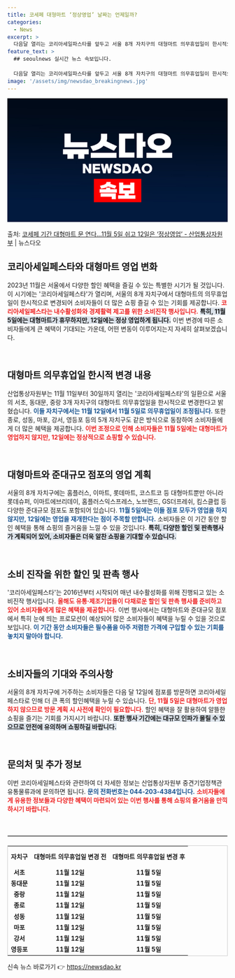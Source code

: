 ```yaml
---
title: 코세페 대형마트 ‘정상영업’ 날짜는 언제일까?
categories:
  - News
excerpt: >
  다음달 열리는 코리아세일파스타를 앞두고 서울 8개 자치구의 대형마트 의무휴업일이 한시적으로 변경된다. 산업통…
feature_text: >
  ## seoulnews 실시간 뉴스 속보입니다.

  다음달 열리는 코리아세일파스타를 앞두고 서울 8개 자치구의 대형마트 의무휴업일이 한시적으로 변경된다. 산업통…
image: '/assets/img/newsdao_breakingnews.jpg'
---
```


![뉴스다오 속보](/assets/img/newsdao_breakingnews.jpg)

<p>출처: <a href="https://newsdao.kr/2326" rel="dofollow">코세페 기간 대형마트 문 연다…11월 5일 쉬고 12일은 ‘정상영업’ - 산업통상자원부</a> | 뉴스다오</p>

<h2 data-ke-size="size26">코리아세일페스타와 대형마트 영업 변화</h2>

<p data-ke-size="size16">2023년 11월은 서울에서 다양한 할인 혜택을 즐길 수 있는 특별한 시기가 될 것입니다. 이 시기에는 '코리아세일페스타'가 열리며, 서울의 8개 자치구에서 대형마트의 의무휴업일이 한시적으로 변경되어 소비자들이 더 많은 쇼핑 즐길 수 있는 기회를 제공합니다. <b><span style="color: #ee2323;">코리아세일페스타는 내수활성화와 경제활력 제고를 위한 소비진작 행사입니다.</span></b> <b><span style="background-color: #21538527;">특히, 11월 5일에는 대형마트가 휴무하지만, 12일에는 정상 영업하게 됩니다.</span></b> 이번 변경에 따른 소비자들에게 큰 혜택이 기대되는 가운데, 어떤 변동이 이루어지는지 자세히 살펴보겠습니다.</p>

<p data-ke-size="size16">&nbsp;</p>

<h2 data-ke-size="size26">대형마트 의무휴업일 한시적 변경 내용</h2>

<p data-ke-size="size16">산업통상자원부는 11월 11일부터 30일까지 열리는 '코리아세일페스타'의 일환으로 서울의 서초, 동대문, 중랑 3개 자치구의 대형마트 의무휴업일을 한시적으로 변경한다고 밝혔습니다. <b><span style="color: #1a5490;">이들 자치구에서는 11월 12일에서 11월 5일로 의무휴업일이 조정됩니다.</span></b>  또한 종로, 성동, 마포, 강서, 영등포 등의 5개 자치구도 같은 방식으로 동참하여 소비자들에게 더 많은 혜택을 제공합니다. <b><span style="color: #ee2323;">이번 조정으로 인해 소비자들은 11월 5일에는 대형마트가 영업하지 않지만, 12일에는 정상적으로 쇼핑할 수 있습니다.</span></b></p>

<p data-ke-size="size16">&nbsp;</p>

<h2 data-ke-size="size26">대형마트와 준대규모 점포의 영업 계획</h2>

<p data-ke-size="size16">서울의 8개 자치구에는 홈플러스, 이마트, 롯데마트, 코스트코 등 대형마트뿐만 아니라 롯데슈퍼, 이마트에브리데이, 홈플러스익스프레스, 노브랜드, GS더프레쉬, 킴스클럽 등 다양한 준대규모 점포도 포함되어 있습니다. <b><span style="color: #1a5490;">11월 5일에는 이들 점포 모두가 영업을 하지 않지만, 12일에는 영업을 재개한다는 점이 주목할 만합니다.</span></b> 소비자들은 이 기간 동안 할인 혜택을 통해 쇼핑의 즐거움을 느낄 수 있을 것입니다. <b><span style="background-color: #21538527;">특히, 다양한 할인 및 판촉행사가 계획되어 있어, 소비자들은 더욱 알찬 쇼핑을 기대할 수 있습니다.</span></b></p>

<p data-ke-size="size16">&nbsp;</p>

<h2 data-ke-size="size26">소비 진작을 위한 할인 및 판촉 행사</h2>

<p data-ke-size="size16">'코리아세일페스타'는 2016년부터 시작되어 매년 내수활성화를 위해 진행되고 있는 소비진작 행사입니다. <b><span style="color: #ee2323;">올해도 유통·제조기업들이 다채로운 할인 및 판촉 행사를 준비하고 있어 소비자들에게 많은 혜택을 제공합니다.</span></b> 이번 행사에서는 대형마트와 준대규모 점포에서 특히 눈에 띄는 프로모션이 예상되어 많은 소비자들이 혜택을 누릴 수 있을 것으로 보입니다. <b><span style="color: #1a5490;">이 기간 동안 소비자들은 필수품을 아주 저렴한 가격에 구입할 수 있는 기회를 놓치지 말아야 합니다.</span></b></p>

<p data-ke-size="size16">&nbsp;</p>

<h2 data-ke-size="size26">소비자들의 기대와 주의사항</h2>

<p data-ke-size="size16">서울의 8개 자치구에 거주하는 소비자들은 다음 달 12일에 점포를 방문하면 코리아세일페스타로 인해 더 큰 폭의 할인혜택을 누릴 수 있습니다. <b><span style="color: #ee2323;">단, 11월 5일은 대형마트가 영업하지 않으므로 방문 계획 시 사전에 확인이 필요합니다.</span></b> 할인 혜택을 잘 활용하여 알뜰한 쇼핑을 즐기는 기회를 가지시기 바랍니다. <b><span style="background-color: #21538527;">또한 행사 기간에는 대규모 인파가 몰릴 수 있으므로 안전에 유의하며 쇼핑하길 바랍니다.</span></b></p>

<p data-ke-size="size16">&nbsp;</p>

<h2 data-ke-size="size26">문의처 및 추가 정보</h2>

<p data-ke-size="size16">이번 코리아세일페스타와 관련하여 더 자세한 정보는 산업통상자원부 중견기업정책관 유통물류과에 문의하면 됩니다. <b><span style="color: #1a5490;">문의 전화번호는 044-203-4384입니다.</span></b> <b><span style="color: #ee2323;">소비자들에게 유용한 정보들과 다양한 혜택이 마련되어 있는 이번 행사를 통해 쇼핑의 즐거움을 만끽하시기 바랍니다.</span></b></p>

<p data-ke-size="size16">&nbsp;</p>

<hr style="border: 1px solid #ccc; margin: 20px 0;">

<table style="width: 100%; border: 1px solid #ccc; border-collapse: collapse;">
    <tr>
        <th style="text-align: center; height: 40px;"><b>자치구</b></th>
        <th style="text-align: center; height: 40px;"><b>대형마트 의무휴업일 변경 전</b></th>
        <th style="text-align: center; height: 40px;"><b>대형마트 의무휴업일 변경 후</b></th>
    </tr>
    <tr>
        <td style="text-align: center; height: 17px;"><b>서초</b></td>
        <td style="text-align: center; height: 17px;"><b>11월 12일</b></td>
        <td style="text-align: center; height: 17px;"><b>11월 5일</b></td>
    </tr>
    <tr>
        <td style="text-align: center; height: 17px;"><b>동대문</b></td>
        <td style="text-align: center; height: 17px;"><b>11월 12일</b></td>
        <td style="text-align: center; height: 17px;"><b>11월 5일</b></td>
    </tr>
    <tr>
        <td style="text-align: center; height: 17px;"><b>중랑</b></td>
        <td style="text-align: center; height: 17px;"><b>11월 12일</b></td>
        <td style="text-align: center; height: 17px;"><b>11월 5일</b></td>
    </tr>
    <tr>
        <td style="text-align: center; height: 17px;"><b>종로</b></td>
        <td style="text-align: center; height: 17px;"><b>11월 12일</b></td>
        <td style="text-align: center; height: 17px;"><b>11월 5일</b></td>
    </tr>
    <tr>
        <td style="text-align: center; height: 17px;"><b>성동</b></td>
        <td style="text-align: center; height: 17px;"><b>11월 12일</b></td>
        <td style="text-align: center; height: 17px;"><b>11월 5일</b></td>
    </tr>
    <tr>
        <td style="text-align: center; height: 17px;"><b>마포</b></td>
        <td style="text-align: center; height: 17px;"><b>11월 12일</b></td>
        <td style="text-align: center; height: 17px;"><b>11월 5일</b></td>
    </tr>
    <tr>
        <td style="text-align: center; height: 17px;"><b>강서</b></td>
        <td style="text-align: center; height: 17px;"><b>11월 12일</b></td>
        <td style="text-align: center; height: 17px;"><b>11월 5일</b></td>
    </tr>
    <tr>
        <td style="text-align: center; height: 17px;"><b>영등포</b></td>
        <td style="text-align: center; height: 17px;"><b>11월 12일</b></td>
        <td style="text-align: center; height: 17px;"><b>11월 5일</b></td>
    </tr>
</table> 

신속 뉴스 바로가기 👉 <a href="https://newsdao.kr" rel="dofollow">https://newsdao.kr</a>


